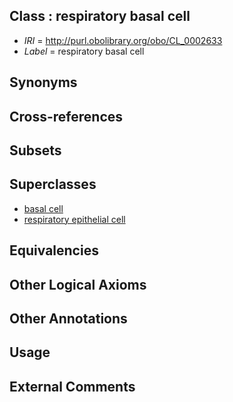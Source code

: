 
## Class : respiratory basal cell

 * *IRI* = http://purl.obolibrary.org/obo/CL_0002633
 * *Label* = respiratory basal cell

## Synonyms


## Cross-references


## Subsets


## Superclasses

 * [basal cell](../../CL/46/CL_0000646.md)
 * [respiratory epithelial cell](../../CL/68/CL_0002368.md)

## Equivalencies


## Other Logical Axioms


## Other Annotations


## Usage


## External Comments

